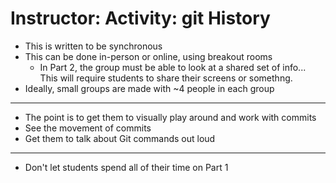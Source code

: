 # Instructor: Activity: git History

- This is written to be synchronous
- This can be done in-person or online, using breakout rooms
  - In Part 2, the group must be able to look at a shared set of info... This will require students to share their screens or somethng.
- Ideally, small groups are made with ~4 people in each group

---

- The point is to get them to visually play around and work with commits
- See the movement of commits
- Get them to talk about Git commands out loud

---

- Don't let students spend all of their time on Part 1

